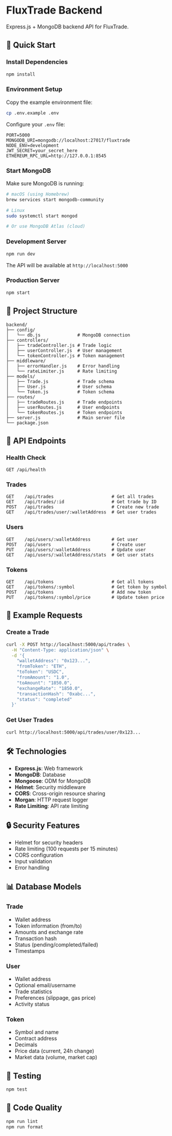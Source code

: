 # FluxTrade Backend

Express.js + MongoDB backend API for FluxTrade.

## 🚀 Quick Start

### Install Dependencies

```bash
npm install
```

### Environment Setup

Copy the example environment file:

```bash
cp .env.example .env
```

Configure your `.env` file:

```env
PORT=5000
MONGODB_URI=mongodb://localhost:27017/fluxtrade
NODE_ENV=development
JWT_SECRET=your_secret_here
ETHEREUM_RPC_URL=http://127.0.0.1:8545
```

### Start MongoDB

Make sure MongoDB is running:

```bash
# macOS (using Homebrew)
brew services start mongodb-community

# Linux
sudo systemctl start mongod

# Or use MongoDB Atlas (cloud)
```

### Development Server

```bash
npm run dev
```

The API will be available at `http://localhost:5000`

### Production Server

```bash
npm start
```

## 📂 Project Structure

```
backend/
├── config/
│   └── db.js              # MongoDB connection
├── controllers/
│   ├── tradeController.js # Trade logic
│   ├── userController.js  # User management
│   └── tokenController.js # Token management
├── middleware/
│   ├── errorHandler.js    # Error handling
│   └── rateLimiter.js     # Rate limiting
├── models/
│   ├── Trade.js           # Trade schema
│   ├── User.js            # User schema
│   └── Token.js           # Token schema
├── routes/
│   ├── tradeRoutes.js     # Trade endpoints
│   ├── userRoutes.js      # User endpoints
│   └── tokenRoutes.js     # Token endpoints
├── server.js              # Main server file
└── package.json
```

## 🔌 API Endpoints

### Health Check

```
GET /api/health
```

### Trades

```
GET    /api/trades                      # Get all trades
GET    /api/trades/:id                  # Get trade by ID
POST   /api/trades                      # Create new trade
GET    /api/trades/user/:walletAddress  # Get user trades
```

### Users

```
GET    /api/users/:walletAddress        # Get user
POST   /api/users                       # Create user
PUT    /api/users/:walletAddress        # Update user
GET    /api/users/:walletAddress/stats  # Get user stats
```

### Tokens

```
GET    /api/tokens                      # Get all tokens
GET    /api/tokens/:symbol              # Get token by symbol
POST   /api/tokens                      # Add new token
PUT    /api/tokens/:symbol/price        # Update token price
```

## 📝 Example Requests

### Create a Trade

```bash
curl -X POST http://localhost:5000/api/trades \
  -H "Content-Type: application/json" \
  -d '{
    "walletAddress": "0x123...",
    "fromToken": "ETH",
    "toToken": "USDC",
    "fromAmount": "1.0",
    "toAmount": "1850.0",
    "exchangeRate": "1850.0",
    "transactionHash": "0xabc...",
    "status": "completed"
  }'
```

### Get User Trades

```bash
curl http://localhost:5000/api/trades/user/0x123...
```

## 🛠️ Technologies

- **Express.js**: Web framework
- **MongoDB**: Database
- **Mongoose**: ODM for MongoDB
- **Helmet**: Security middleware
- **CORS**: Cross-origin resource sharing
- **Morgan**: HTTP request logger
- **Rate Limiting**: API rate limiting

## 🔒 Security Features

- Helmet for security headers
- Rate limiting (100 requests per 15 minutes)
- CORS configuration
- Input validation
- Error handling

## 📊 Database Models

### Trade

- Wallet address
- Token information (from/to)
- Amounts and exchange rate
- Transaction hash
- Status (pending/completed/failed)
- Timestamps

### User

- Wallet address
- Optional email/username
- Trade statistics
- Preferences (slippage, gas price)
- Activity status

### Token

- Symbol and name
- Contract address
- Decimals
- Price data (current, 24h change)
- Market data (volume, market cap)

## 🧪 Testing

```bash
npm test
```

## 📝 Code Quality

```bash
npm run lint
npm run format
```
